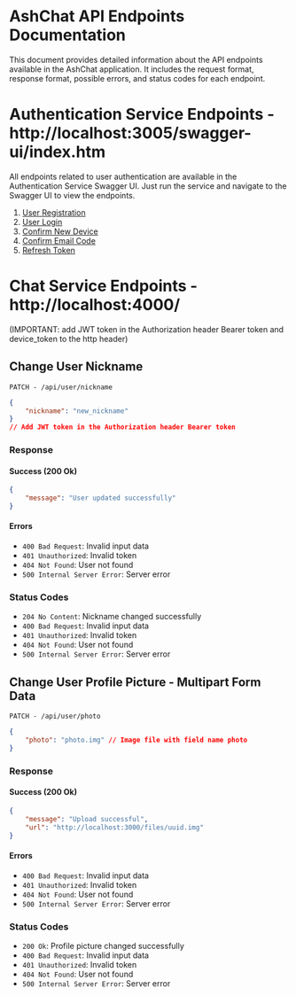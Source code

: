 # AshChat API Endpoints Documentation

This document provides detailed information about the API endpoints available in the AshChat application. It includes the request format, response format, possible errors, and status codes for each endpoint.

<!-- ## Table of Contents
1. [User Registration](#user-registration)
2. [User Login](#user-login)
3. [Confirm New Device](#confirm-new-device)
4. [Confirm Email Code](#confirm-email-code)
5. [Change User Password](#change-user-password)
6. [Confirm Change User Password](#confirm-change-user-password) -->

# Authentication Service Endpoints - http://localhost:3005/swagger-ui/index.htm
All endpoints related to user authentication are available in the Authentication Service Swagger UI.
Just run the service and navigate to the Swagger UI to view the endpoints.
1. [User Registration]()
2. [User Login]()
3. [Confirm New Device]()
4. [Confirm Email Code]()
5. [Refresh Token]()

# Chat Service Endpoints - http://localhost:4000/
(IMPORTANT: add JWT token in the Authorization header Bearer token and device_token to the http header)
## Change User Nickname
`PATCH - /api/user/nickname`
```json
{
    "nickname": "new_nickname"
}
// Add JWT token in the Authorization header Bearer token
```

### Response
#### Success (200 Ok)
```json
{
    "message": "User updated successfully"
}
```

#### Errors
- `400 Bad Request`: Invalid input data
- `401 Unauthorized`: Invalid token
- `404 Not Found`: User not found
- `500 Internal Server Error`: Server error

### Status Codes
- `204 No Content`: Nickname changed successfully
- `400 Bad Request`: Invalid input data
- `401 Unauthorized`: Invalid token
- `404 Not Found`: User not found
- `500 Internal Server Error`: Server error

## Change User Profile Picture - Multipart Form Data
`PATCH - /api/user/photo`
```json
{
    "photo": "photo.img" // Image file with field name photo
}
```

### Response
#### Success (200 Ok)
```json
{
	"message": "Upload successful",
	"url": "http://localhost:3000/files/uuid.img"
}

```

#### Errors
- `400 Bad Request`: Invalid input data
- `401 Unauthorized`: Invalid token
- `404 Not Found`: User not found
- `500 Internal Server Error`: Server error

### Status Codes
- `200 Ok`: Profile picture changed successfully
- `400 Bad Request`: Invalid input data
- `401 Unauthorized`: Invalid token
- `404 Not Found`: User not found
- `500 Internal Server Error`: Server error